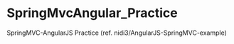 SpringMvcAngular_Practice
=========================

SpringMVC-AngularJS Practice (ref. nidi3/AngularJS-SpringMVC-example)
